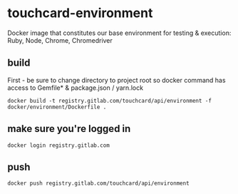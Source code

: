 # touchcard-environment

Docker image that constitutes our base environment for testing & execution: Ruby, Node, Chrome, Chromedriver

## build

First - be sure to change directory to project root so docker command has access to Gemfile* & package.json / yarn.lock

    docker build -t registry.gitlab.com/touchcard/api/environment -f docker/environment/Dockerfile .
    

## make sure you're logged in

    docker login registry.gitlab.com

## push 

    docker push registry.gitlab.com/touchcard/api/environment
    

